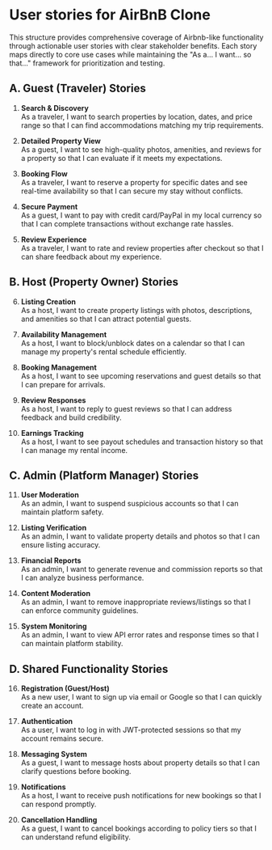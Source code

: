 # User stories for AirBnB Clone

This structure provides comprehensive coverage of Airbnb-like functionality through actionable user stories with clear stakeholder benefits. Each story maps directly to core use cases while maintaining the "As a... I want... so that..." framework for prioritization and testing.

## A. Guest (Traveler) Stories

1. **Search & Discovery**  
   As a traveler, I want to search properties by location, dates, and price range so that I can find accommodations matching my trip requirements.

2. **Detailed Property View**  
   As a guest, I want to see high-quality photos, amenities, and reviews for a property so that I can evaluate if it meets my expectations.

3. **Booking Flow**  
   As a traveler, I want to reserve a property for specific dates and see real-time availability so that I can secure my stay without conflicts.

4. **Secure Payment**  
   As a guest, I want to pay with credit card/PayPal in my local currency so that I can complete transactions without exchange rate hassles.

5. **Review Experience**  
   As a traveler, I want to rate and review properties after checkout so that I can share feedback about my experience.

## B. Host (Property Owner) Stories

6. **Listing Creation**  
   As a host, I want to create property listings with photos, descriptions, and amenities so that I can attract potential guests.

7. **Availability Management**  
   As a host, I want to block/unblock dates on a calendar so that I can manage my property's rental schedule efficiently.

8. **Booking Management**  
   As a host, I want to see upcoming reservations and guest details so that I can prepare for arrivals.

9. **Review Responses**  
   As a host, I want to reply to guest reviews so that I can address feedback and build credibility.

10. **Earnings Tracking**  
    As a host, I want to see payout schedules and transaction history so that I can manage my rental income.

## C. Admin (Platform Manager) Stories

11. **User Moderation**  
    As an admin, I want to suspend suspicious accounts so that I can maintain platform safety.

12. **Listing Verification**  
    As an admin, I want to validate property details and photos so that I can ensure listing accuracy.

13. **Financial Reports**  
    As an admin, I want to generate revenue and commission reports so that I can analyze business performance.

14. **Content Moderation**  
    As an admin, I want to remove inappropriate reviews/listings so that I can enforce community guidelines.

15. **System Monitoring**  
    As an admin, I want to view API error rates and response times so that I can maintain platform stability.

## D. Shared Functionality Stories

16. **Registration (Guest/Host)**  
    As a new user, I want to sign up via email or Google so that I can quickly create an account.

17. **Authentication**  
    As a user, I want to log in with JWT-protected sessions so that my account remains secure.

18. **Messaging System**  
    As a guest, I want to message hosts about property details so that I can clarify questions before booking.

19. **Notifications**  
    As a host, I want to receive push notifications for new bookings so that I can respond promptly.

20. **Cancellation Handling**  
    As a guest, I want to cancel bookings according to policy tiers so that I can understand refund eligibility.



